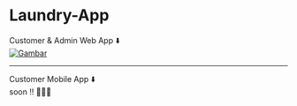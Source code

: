 # Laundry-App
Customer & Admin Web App ⬇️ <br/>
[![Gambar](https://i9.ytimg.com/vi/WJ-0Tec1ibo/mq3.jpg?sqp=COyo6JkG&rs=AOn4CLCEUiycryMj2ZuruV6R8nEwPuVHeA)](https://youtu.be/WJ-0Tec1ibo)
<hr/>
Customer Mobile App ⬇️ <br/>
soon !! 🙏🏼🙏
<br/>
